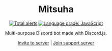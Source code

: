 

<div align="center">


# Mitsuha

[![Total alerts](https://img.shields.io/lgtm/alerts/g/theRealAyan/mitsuha-project.svg?logo=lgtm&logoWidth=18)](https://lgtm.com/projects/g/theRealAyan/mitsuha-project/alerts/)
[![Language grade: JavaScript](https://img.shields.io/lgtm/grade/javascript/g/theRealAyan/mitsuha-project.svg?logo=lgtm&logoWidth=18)](https://lgtm.com/projects/g/theRealAyan/mitsuha-project/context:javascript)

Multi-purpose Discord bot made with Discord.js.

[Invite to server](https://discord.com/oauth2/authorize?client_id=749640517549293729&permissions=205323366&scope=bot) |
[Join support server](https://discord.gg/6Pwak89TTg)

</div>

